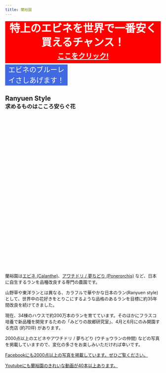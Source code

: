 ```yaml
---
title: 蘭裕園
---
```

<style>
.top-img {
	background: url(/assets/images/top_img.jpg) no-repeat;
	min-height: 494px;
	width: 100%;
}
.bluray {
	width: 40%;
}

</style>

<a href="/news/calanthe_fair_2014" style="display: block; text-decoration: none; text-align: center; background: red; color: white; font-size: 9mm; font-weight: bold; line-height: 12mm;">特上のエビネを世界で一番安く買えるチャンス！<br /><u style="font-size: 6mm;" >ここをクリック!</u></a>

<div class="bluray"><a href="/news/bluray_present_2014" style="display: block; text-decoration: none; text-align: center; background: #4169E1; color: white; font-size: 6mm; line-height: 9mm; margin-top: -10px; margin-bottom: 1em;">エビネのブルーレイさしあげます！</a></div>

## Ranyuen Style<br /><small>求めるものはこころ安らぐ花</small>
<div class="top-img"></div>

蘭裕園は[エビネ (Calanthe)](growings/calanthe/)、[アワチドリ / 夢ちどり (Ponerorchis)](growings/ponerorchis/) など、日本に自生するランを品種改良する専門の農園です。

山野草や東洋ランとは異なる、カラフルで華やかな日本のラン(Ranyuen style) として、世界中の花好きをとりこにするような品格のあるランを目標に約35年間改良を続けてきました。

現在、34棟のハウスで約200万本のランを育てています。そのほかにフラスコ培養で新品種を開発するための「みどりの故郷研究室」、4月と6月にのみ開園する売店 (約70坪) があります。

2000点以上のエビネやアワチドリ / 夢ちどり (ウチョウランの仲間) などの写真を掲載していますので、変化の多さをお楽しみいただければ幸いです。

<a class="facebook" href="http://fb.me/ranyuenjapan"><span>Facebookにも2000点以上の写真を掲載しています。ぜひご覧ください。</span></a>

<a class="youtube" href="https://www.youtube.com/playlist?list=PLt3tRMFWeZB-ce852wXcEHamgRZe_PiWD"><span>Youtubeにも蘭裕園のきれいな動画が40本以上あります。</span></a>
